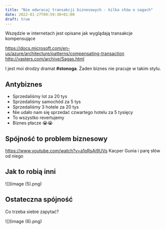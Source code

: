 ```yaml
---
title: "Nie odwracaj transakcji biznesowych - kilka słów o sagach"
date: 2022-01-27T09:59:30+01:00
draft: true
---
```


Wszędzie w internetach jest opisane jak wyglądają transakcje kompensujące 

https://docs.microsoft.com/en-us/azure/architecture/patterns/compensating-transaction
http://vasters.com/archive/Sagas.html

I jest moi drodzy dramat **#stonoga**. Żaden biznes nie pracuje w takim stylu.

## Antybiznes
- Sprzedaliśmy lot za 20 tys
- Sprzedaliśmy samochód za 5 tys
- Sprzedaliśmy 3 hotele za 20 tys
- Nie udało nam się sprzedać czwartego hotelu za 5 tysięcy
- To wszystko revertujemy
- Biznes płacze 😭😭

## Spójność to problem biznesowy
https://www.youtube.com/watch?v=a1pRsAi9UVs
Kacper Gunia i parę słów od niego

## Jak to robią inni
![](image (5).png)

## Ostateczna spójność
Co trzeba siebie zapytać?

![](image (6).png)